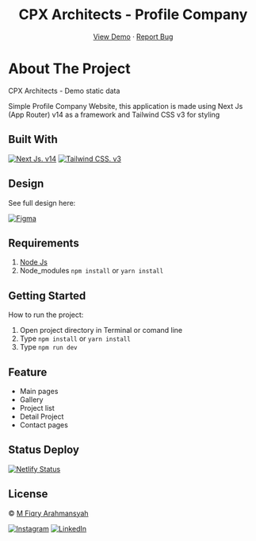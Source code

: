 <h1 align='center'>CPX Architects - Profile Company</h1>
  <p align="center">
    <a href="https://cpx-architect-static.netlify.app">View Demo</a>
    ·
    <a href="https://github.com/CUPAXX/cpx-architects/issues">Report Bug</a>
  </p>

# About The Project

CPX Architects - Demo static data

Simple Profile Company Website,
this application is made using Next Js (App Router) v14 as a framework and Tailwind CSS v3 for styling

## Built With

[![Next Js. v14](https://img.shields.io/badge/nextjs-%23000000.svg?style=for-the-badge&logo=next.js&logoColor=white)](https://nextjs.org/docs)
[![Tailwind CSS. v3](https://img.shields.io/badge/tailwindcss-%2338B2AC.svg?style=for-the-badge&logo=tailwind-css&logoColor=white)](https://tailwindcss.com/docs)

## Design

See full design here:

[![Figma](https://img.shields.io/badge/figma-%23F24E1E.svg?style=for-the-badge&logo=figma&logoColor=white)](https://www.figma.com/design/NaynyjIlhIxTH645E8BS16/CPX-Architects)

## Requirements

1. <a href="https://nodejs.org/en/download/">Node Js</a>
2. Node_modules `npm install` or `yarn install`

## Getting Started

How to run the project:

1. Open project directory in Terminal or comand line
2. Type `npm install` or `yarn install`
3. Type `npm run dev`

## Feature

<ul>
  <li>Main pages</li>
  <li>Gallery</li>
  <li>Project list</li>
  <li>Detail Project</li>
  <li>Contact pages</li>
</ul>

## Status Deploy

[![Netlify Status](https://api.netlify.com/api/v1/badges/e7fee60b-ed4f-436b-99a8-20f7ebad19dd/deploy-status)](https://app.netlify.com/sites/cpx-architect-static/deploys)

## License

© [M Fiqry Arahmansyah](https://www.instagram.com/xfiqryx/)

[![Instagram](https://img.shields.io/badge/xfiqryx-%23E4405F.svg?style=for-the-badge&logo=Instagram&logoColor=white)](https://instagram.com/xfiqryx) [![LinkedIn](https://img.shields.io/badge/linkedin-%230077B5.svg?style=for-the-badge&logo=linkedin&logoColor=white)](https://linkedin.com/in/fiqry-arahmansyah)
